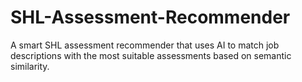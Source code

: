 # SHL-Assessment-Recommender
A smart SHL assessment recommender that uses AI to match job descriptions with the most suitable assessments based on semantic similarity.
